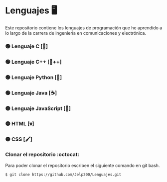 # Lenguajes :desktop_computer:
Este repositorio contiene los lenguajes de programación que he aprendido a lo largo de la carrera de ingeniería en comunicaciones y electrónica.

### :green_circle: Lenguaje C           [:croissant:]
### :green_circle: Lenguaje C++         [:croissant:++]
### :green_circle: Lenguaje Python      [:snake:]
### :green_circle: Lenguaje Java        [:coffee:]
### :yellow_circle: Lenguaje JavaScript [:muscle:]
### :yellow_circle: HTML                [:skull:]
### :yellow_circle: CSS                 [:paintbrush:]


### Clonar el repositorio :octocat:
Para poder clonar el repositorio escriben el siguiente comando en git bash.
```git
$ git clone https://github.com/Jelp200/Lenguajes.git
```